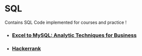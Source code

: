 # SQL

<p>Contains SQL Code implemented for courses and practice !</p>

* ### [Excel to MySQL: Analytic Techniques for Business](https://github.com/Arun44/SQL/tree/master/src)

* ### [Hackerrank](https://github.com/Arun44/SQL/tree/master/HackerRank)
